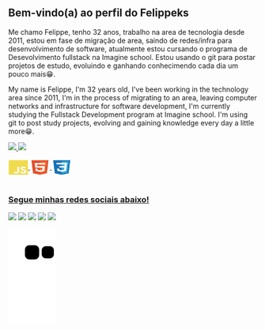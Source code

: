 ## Bem-vindo(a) ao perfil do Felippeks 
Me chamo Felippe, tenho 32 anos, trabalho na area de tecnologia desde 2011, estou em fase de migração de area, saindo de redes/infra para desenvolvimento de software, atualmente estou cursando o programa de Desevolvimento fullstack na Imagine school. Estou usando o git para postar projetos de estudo, evoluindo e ganhando conhecimendo cada dia um pouco mais😁.

My name is Felippe, I'm 32 years old, I've been working in the technology area since 2011, I'm in the process of migrating to an area, leaving computer networks and infrastructure for software development, I'm currently studying the Fullstack Development program at Imagine school. I'm using git to post study projects, evolving and gaining knowledge every day a little more😁.

 <div>
   <a href="https://github.com/Felippeks">
   <img height="180em" src="https://github-readme-stats.vercel.app/api?username=felippeks&show_icons=true&theme=tokyonight&include_all_commits=true&count_private=true"/>
   <img height="180em" src="https://github-readme-stats.vercel.app/api/top-langs/?username=felippeks&layout=compact&langs_count=6&theme=tokyonight"/>

</div>
<div style="display: inline_block"><br>
  <img align="center" alt="Js" height="30" width="40" src="https://raw.githubusercontent.com/devicons/devicon/master/icons/javascript/javascript-plain.svg">
  <img align="center" alt="HTML" height="30" width="40" src="https://raw.githubusercontent.com/devicons/devicon/master/icons/html5/html5-original.svg">
  <img align="center" alt="CSS" height="30" width="40" src="https://raw.githubusercontent.com/devicons/devicon/master/icons/css3/css3-original.svg">
</div>
 
 <br>
 
  ### Segue minhas redes sociais abaixo!
 
<div> 
  <a href="" target="_blank"><img src="https://img.shields.io/badge/YouTube-FF0000?style=for-the-badge&logo=youtube&logoColor=white" target="_blank"></a>
  <a href="https://www.instagram.com/felippeks" target="_blank"><img src="https://img.shields.io/badge/-Instagram-%23E4405F?style=for-the-badge&logo=instagram&logoColor=white" target="_blank"></a>
 <a href="https://discord.gg/KyxDgaFk" target="_blank"><img src="https://img.shields.io/badge/Discord-7289DA?style=for-the-badge&logo=discord&logoColor=white" target="_blank"></a> 
  <a href = "mailto:felippeks@gmail.com"><img src="https://img.shields.io/badge/-Gmail-%23333?style=for-the-badge&logo=gmail&logoColor=white" target="_blank"></a>
  <a href="https://www.linkedin.com/in/felippe-k%C3%BClkamp-sant-ana-61b59946/" target="_blank"><img src="https://img.shields.io/badge/-LinkedIn-%230077B5?style=for-the-badge&logo=linkedin&logoColor=white" target="_blank"></a> 
 
  ![Snake animation](https://github.com/Felippeks/Felippeks/blob/output/github-contribution-grid-snake.svg)

</div>
